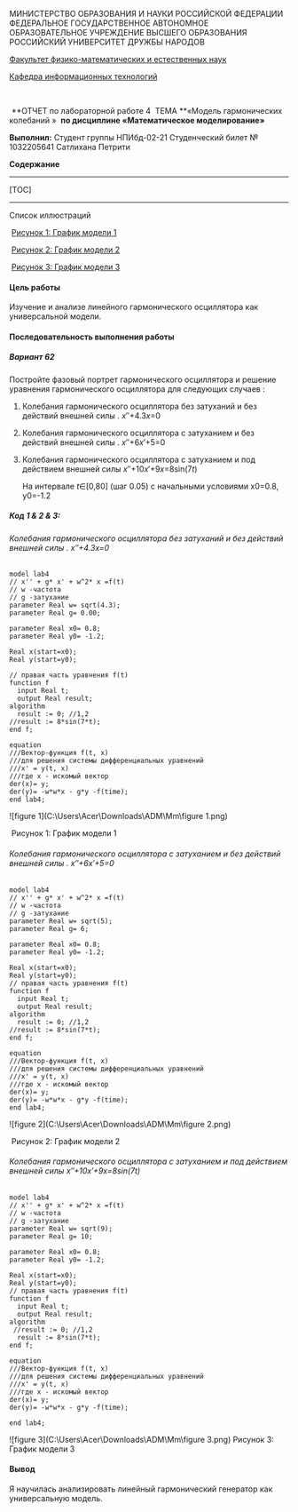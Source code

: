 

МИНИСТЕРСТВО ОБРАЗОВАНИЯ И НАУКИ РОССИЙСКОЙ ФЕДЕРАЦИИ ФЕДЕРАЛЬНОЕ ГОСУДАРСТВЕННОЕ АВТОНОМНОЕ ОБРАЗОВАТЕЛЬНОЕ УЧРЕЖДЕНИЕ ВЫСШЕГО ОБРАЗОВАНИЯ РОССИЙСКИЙ УНИВЕРСИТЕТ ДРУЖБЫ НАРОДОВ

<u>Факультет физико-математических и естественных наук</u>

<u>Кафедра информационных технологий</u>







​									



​								**ОТЧЕТ по лабораторной работе 4
​								ТЕМА **«Модель гармонических колебаний »
​						**по дисциплине «Математическое моделирование»**













**Выполнил:**
Студент группы НПИбд-02-21
Студенческий билет № 1032205641
Сатлихана Петрити  











**Содержание**

------

[TOC]



------

 Список иллюстраций

​	[Рисунок 1: График модели 1]()

​	[Рисунок 2: График модели 2]()

​	[Рисунок 3: График модели 3]()









#### Цель работы

Изучение и анализе линейного гармонического осциллятора как универсальной модели.

#### Последовательность выполнения работы

##### **Вариант 62**

Постройте фазовый портрет гармонического осциллятора и решение уравнения гармонического осциллятора для следующих случаев :

1. Колебания гармонического осциллятора без затуханий и без действий внешней силы . *x*′′+4.3*x*=0

2. Колебания гармонического осциллятора c затуханием и без действий внешней силы . *x*′′+6*x*′+5=0

3. Колебания гармонического осциллятора c затуханием и под действием внешней силы *x*′′+10*x*′+9*x*=8sin(7*t*)

   На интервале *t*∈[0,80] (шаг 0.05) с начальными условиями x0=0.8, y0=-1.2

   

##### Код 1 & 2 & 3:

###### Колебания гармонического осциллятора без затуханий и без действий внешней силы . *x*′′+4.3*x*=0

```
model lab4
// x'' + g* x' + w^2* x =f(t)
// w -частота
// g -затухание
parameter Real w= sqrt(4.3);
parameter Real g= 0.00;

parameter Real x0= 0.8;
parameter Real y0= -1.2;

Real x(start=x0);
Real y(start=y0);

// правая часть уравнения f(t)
function f 
  input Real t;
  output Real result;
algorithm
  result := 0; //1,2
//result := 8*sin(7*t);
end f;

equation
///Вектор-функция f(t, x)
///для решения системы дифференциальных уравнений
///x' = y(t, x)
///где x - искомый вектор
der(x)= y;
der(y)= -w*w*x - g*y -f(time);
end lab4;

```



![figure 1](C:\Users\Acer\Downloads\ADM\Mm\figure 1.png)

​											Рисунок 1: График модели 1

###### Колебания гармонического осциллятора c затуханием и без действий внешней силы . *x*′′+6*x*′+5=0 

```
model lab4
// x'' + g* x' + w^2* x =f(t)
// w -частота
// g -затухание
parameter Real w= sqrt(5);
parameter Real g= 6;

parameter Real x0= 0.8;
parameter Real y0= -1.2;

Real x(start=x0);
Real y(start=y0);
// правая часть уравнения f(t)
function f 
  input Real t;
  output Real result;
algorithm
  result := 0; //1,2
//result := 8*sin(7*t);
end f;

equation
///Вектор-функция f(t, x)
///для решения системы дифференциальных уравнений
///x' = y(t, x)
///где x - искомый вектор
der(x)= y;
der(y)= -w*w*x - g*y -f(time);
end lab4;

```

![figure 2](C:\Users\Acer\Downloads\ADM\Mm\figure 2.png)

​											Рисунок 2: График модели 2

###### Колебания гармонического осциллятора c затуханием и под действием внешней силы *x*′′+10*x*′+9*x*=8sin(7*t*)

```
model lab4
// x'' + g* x' + w^2* x =f(t)
// w -частота
// g -затухание
parameter Real w= sqrt(9);
parameter Real g= 10;

parameter Real x0= 0.8;
parameter Real y0= -1.2;

Real x(start=x0);
Real y(start=y0);
// правая часть уравнения f(t)
function f 
  input Real t;
  output Real result;
algorithm
 //result := 0; //1,2
  result := 8*sin(7*t);
end f;

equation
///Вектор-функция f(t, x)
///для решения системы дифференциальных уравнений
///x' = y(t, x)
///где x - искомый вектор
der(x)= y;
der(y)= -w*w*x - g*y -f(time);

end lab4;

```

 ![figure 3](C:\Users\Acer\Downloads\ADM\Mm\figure 3.png)
					Рисунок 3: График модели 3

#### Вывод

Я научилaсь анализировать линейный гармонический генератор как универсальную модель.
